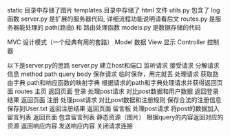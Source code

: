 
static 目录中存储了图片
templates 目录中存储了 html 文件
utils.py 包含了 log 函数
server.py 是扩展的服务器代码, 详细流程功能说明请看后文
routes.py 是服务器能处理的 path(路由) 和 路由处理函数
models.py 是数据存储的代码


MVC 设计模式（一个经典有用的套路）
Model       数据
View        显示
Controller  控制器



以下是server.py的思路
server.py
    建立host和端口
    监听请求
    接受请求
        分解请求信息
            method
            path
            query
            body
        保存请求
            临时保存，用完就丢
    处理请求
        获取路由字典
            path和响应函数的映射字典
        根据请求的path和字典处理请求并获得返回页面
            routes
                主页
                    返回页面
                登录
                    处理post请求
                        对比post数据和用户数据
                        返回登录结果
                    返回页面
                注册
                    处理post请求
                        对比post数据和注册规则
                        保存合法的注册信息
                            保存到User.txt
                        返回注册结果
                    返回页面
                留言板
                    处理post请求
                        将post的数据加入留言列表
                    返回页面
                        包含留言列表
                静态资源（图片）
                    根据query的内容返回对应的资源
        返回响应内容
    发送响应内容
    关闭请求连接

